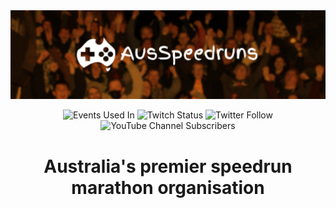 <div align="center">
	<img src="https://github.com/ausspeedruns/.github/blob/main/profile/Hero.png" alt="AusSpeedruns Hero Image" />
</div>

<div align="center">

![Events Used In](https://img.shields.io/badge/Money_Raised->$100,000-c72?style=for-the-badge&logo=data:image/png;base64,iVBORw0KGgoAAAANSUhEUgAAABcAAAAUCAMAAABRYFY8AAAAAXNSR0IArs4c6QAAAARnQU1BAACxjwv8YQUAAAAGUExURf///wAAAFXC034AAAACdFJOU/8A5bcwSgAAAAlwSFlzAAALEwAACxMBAJqcGAAAAF1JREFUKFN1jsERACEIA6X/pg9ICDiH+5CwguOxHflzECmqBEwoOOVVq5nQsxukz6pLRPfdJNe+Gu4nLkHd43z6meY7Tk/UyuM/9D/Gez6oNa/MsAFyHzebCrePmn3lDgD7ObFjrgAAAABJRU5ErkJggg==)
![Twitch Status](https://img.shields.io/twitch/status/ausspeedruns?style=for-the-badge&logo=twitch&logoColor=white)
![Twitter Follow](https://img.shields.io/twitter/follow/ausspeedruns?style=for-the-badge&logo=twitter&logoColor=white&color=1DA1F2)
![YouTube Channel Subscribers](https://img.shields.io/youtube/channel/subscribers/UCjmGR3lE2OJxc9ocNVuUgbA?style=for-the-badge)
</div>

<h1 align="center">Australia's premier speedrun marathon organisation</h2>
